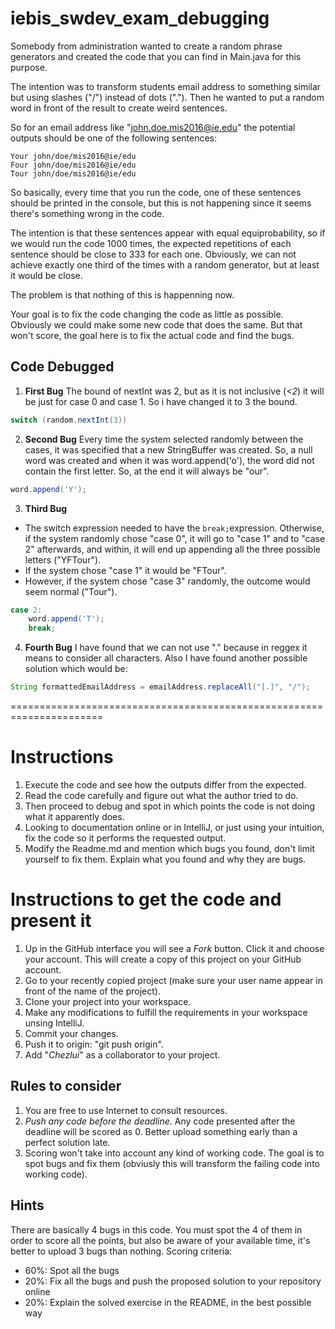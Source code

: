 # iebis_swdev_exam_debugging
Somebody from administration wanted to create a random phrase generators and created the code that you can find in Main.java for this purpose.

The intention was to transform students email address to something similar but using slashes ("/") instead of dots ("."). Then he wanted to put a random word in front of the result to create weird sentences.

So for an email address like "john.doe.mis2016@ie.edu" the potential outputs should be one of the following sentences:

```
Your john/doe/mis2016@ie/edu
Four john/doe/mis2016@ie/edu
Tour john/doe/mis2016@ie/edu
```

So basically, every time that you run the code, one of these sentences should be printed in the console, but this is not happening since it seems there's something wrong in the code.

The intention is that these sentences appear with equal equiprobability, so if we would run the code 1000 times, the expected repetitions of each sentence should be close to 333 for each one. Obviously, we can not achieve exactly one third of the times with a random generator, but at least it would be close.

The problem is that nothing of this is happenning now.

Your goal is to fix the code changing the code as little as possible. Obviously we could make some new code that does the same. But that won't score, the goal here is to fix the actual code and find the bugs.

## Code Debugged
1. **First Bug**
The bound of nextInt was 2, but as it is not inclusive (_<2_) it will be just for case 0 and case 1. So i have changed it to 3 the bound.
```java
switch (random.nextInt(3)) 
```

2. **Second Bug**
Every time the system selected randomly between the cases, it was specified that a new StringBuffer was created. So, a null word was created and when it was word.append('o'), the word did not contain the first letter. So, at the end it will always be "our". 
```java
word.append('Y');
```
3. **Third Bug**
* The switch expression needed to have the ```break;```expression. Otherwise, if the system randomly chose "case 0", it will go to "case 1" and to "case 2" afterwards, and within, it will end up appending all the three possible letters ("YFTour"). 
* If the system chose "case 1" it would be "FTour".
* However, if the system chose "case 3" randomly, the outcome would seem normal ("Tour").
```java
case 2:
    word.append('T');
    break;
```
4. **Fourth Bug**
I have found that we can not use "." because in reggex it means to consider all characters. Also I have found another possible solution which would be:

```java
String formattedEmailAddress = emailAddress.replaceAll("[.]", "/");
```

======================================================================

# Instructions
1. Execute the code and see how the outputs differ from the expected.
2. Read the code carefully and figure out what the author tried to do.
3. Then proceed to debug and spot in which points the code is not doing what it apparently does.
4. Looking to documentation online or in IntelliJ, or just using your intuition, fix the code so it performs the requested output.
5. Modify the Readme.md and mention which bugs you found, don't limit yourself to fix them. Explain what you found and why they are bugs.

# Instructions to get the code and present it
1. Up in the GitHub interface you will see a *Fork* button. Click it and choose your account. This will create a copy of this project on your GitHub account.
2. Go to your recently copied project (make sure your user name appear in front of the name of the project).
3. Clone your project into your workspace.
4. Make any modifications to fulfill the requirements in your workspace unsing IntelliJ.
5. Commit your changes.
6. Push it to origin: "git push origin".
7. Add "*Chezlui*" as a collaborator to your project.

## Rules to consider
1. You are free to use Internet to consult resources.
2. *Push any code before the deadline*. Any code presented after the deadline will be scored as 0. Better upload something early than a perfect solution late.
3. Scoring won't take into account any kind of working code. The goal is to spot bugs and fix them (obviusly this will transform the failing code into working code).

## Hints
There are basically 4 bugs in this code. You must spot the 4 of them in order to score all the points, but also be aware of your available time, it's better to upload 3 bugs than nothing.
Scoring criteria:
- 60%: Spot all the bugs
- 20%: Fix all the bugs and push the proposed solution to your repository online
- 20%: Explain the solved exercise in the README, in the best possible way
